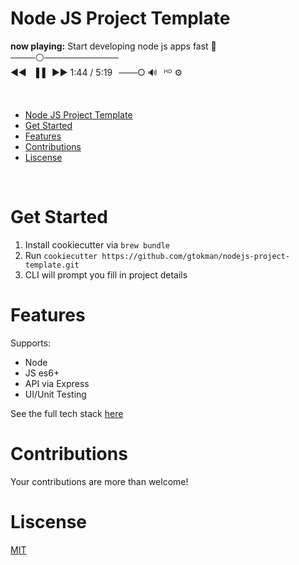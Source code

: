 # Node JS Project Template

**now playing:** Start developing node js apps fast 🚀\
────⚪────────────\
◄◄⠀▐▐⠀►► 1:44 / 5:19⠀───○ 🔊⠀ᴴᴰ ⚙️

<br>

- [Node JS Project Template](#node-js-project-template)
- [Get Started](#get-started)
- [Features](#features)
- [Contributions](#contributions)
- [Liscense](#liscense)
<br>

# Get Started

1. Install cookiecutter via `brew bundle`
2. Run `cookiecutter https://github.com/gtokman/nodejs-project-template.git`
3. CLI will prompt you fill in project details

# Features

Supports:

- Node
- JS es6+
- API via Express
- UI/Unit Testing

See the full tech stack [here](./{{cookiecutter.project_name}}/README.md)

# Contributions

Your contributions are more than welcome!

# Liscense

[MIT](./{{cookiecutter.project_name}}/LICENSE.md)
